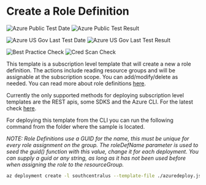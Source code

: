 # Create a Role Definition

![Azure Public Test Date](https://azurequickstartsservice.blob.core.windows.net/badges/subscription-level-deployments/create-role-def/PublicLastTestDate.svg)
![Azure Public Test Result](https://azurequickstartsservice.blob.core.windows.net/badges/subscription-level-deployments/create-role-def/PublicDeployment.svg)

![Azure US Gov Last Test Date](https://azurequickstartsservice.blob.core.windows.net/badges/subscription-level-deployments/create-role-def/FairfaxLastTestDate.svg)
![Azure US Gov Last Test Result](https://azurequickstartsservice.blob.core.windows.net/badges/subscription-level-deployments/create-role-def/FairfaxDeployment.svg)

![Best Practice Check](https://azurequickstartsservice.blob.core.windows.net/badges/subscription-level-deployments/create-role-def/BestPracticeResult.svg)
![Cred Scan Check](https://azurequickstartsservice.blob.core.windows.net/badges/subscription-level-deployments/create-role-def/CredScanResult.svg)

This template is a subscription level template that will create a new a role definition.  The actions include reading resource groups and will be assignable at the subscription scope.  You can add/modify/delete as needed.  You can read more about role definitions [here](https://docs.microsoft.com/en-us/azure/role-based-access-control/role-definitions).

Currently the only supported methods for deploying subscription level templates are the REST apis, some SDKS and the Azure CLI.  For the latest check [here](https://docs.microsoft.com/en-us/azure/azure-resource-manager/create-resource-group-in-template#create-empty-resource-group).

For deploying this template from the CLI you can run the following command from the folder where the sample is located.

<i>NOTE: Role Definitions use a GUID for the name, this must be unique for every role assignment on the group.  The roleDefName parameter is used to seed the guid() function with this value, change it for each deployment.  You can supply a guid or any string, as long as it has not been used before when assigning the role to the resourceGroup.
</i>

```bash
az deployment create -l southcentralus --template-file ./azuredeploy.json --parameters roleDef={random seed}
```

